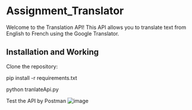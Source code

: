 # Assignment_Translator

Welcome to the Translation API! This API allows you to translate text from English to French using the Google Translator.

## Installation and Working
Clone the repository:

pip install -r requirements.txt

python tranlateApi.py

Test the API by Postman
![image](https://github.com/vinaykumar231/Assignment_Translator/assets/87187409/d33607a6-7698-45c4-af64-766e0a8eb1eb)


